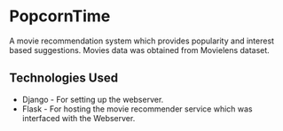 # PopcornTime
A movie recommendation system which provides popularity and interest based suggestions. Movies data was obtained from Movielens dataset.

## Technologies Used
- Django - For setting up the webserver.
- Flask - For hosting the movie recommender service which was interfaced with the Webserver.
